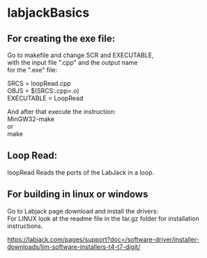# labjackBasics  

## For creating the exe file:  

Go to makefile and change SCR and EXECUTABLE,  
with the input file ".cpp" and the output name  
for the ".exe" file:  

SRCS = loopRead.cpp  
OBJS = $(SRCS:.cpp=.o)  
EXECUTABLE = LoopRead  

And after that execute the instruction:  
MinGW32-make  
or  
make  

## Loop Read:  

loopRead Reads the ports of the LabJack in a loop.  

## For building in linux or windows

Go to Labjack page download and install the drivers:   
For LINUX look at the readme file in the tar.gz folder for installation instructions.

https://labjack.com/pages/support?doc=/software-driver/installer-downloads/ljm-software-installers-t4-t7-digit/

